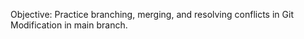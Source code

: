 Objective: Practice branching, merging, and resolving conflicts in Git
Modification in main branch.
